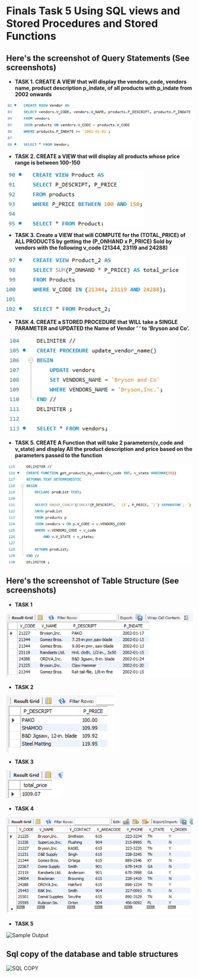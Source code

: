 # Finals Task 5 Using SQL views and Stored Procedures and Stored Functions

## Here's the screenshot of Query Statements (See screenshots)
- **TASK 1. CREATE A VIEW that will display the vendors_code, vendors name, product description p_indate, of all products with p_indate from 2002 onwards**

![Sample Output](images/QS_1.png)
- **TASK 2. CREATE a VIEW that will display all products whose price range is between 100-150**

![Sample Output](images/QS_2.png)
- **TASK 3. Create a VIEW that will COMPUTE for the (TOTAL_PRICE) of ALL PRODUCTS by getting the (P_ONHAND x P_PRICE) Sold by vendors with the following v_code (21344, 23119 and 24288)**

![Sample Output](images/QS_3.png)
- **TASK 4. CREATE a STORED PROCEDURE that WILL take a SINGLE PARAMETER and UPDATED the Name of Vendor ‘ ’ to ‘Bryson and Co’.**

![Sample Output](images/QS_4.png)
- **TASK 5. CREATE A Function that will take 2 parameters(v_code and v_state) and display All the product description and price based on the parameters passed to the function**

![Sample Output](images/QS_5.png)
## Here's the screenshot of Table Structure (See screenshots)
- **TASK 1**

![Sample Output](images/TS_1.png)
- **TASK 2**

![Sample Output](images/TS_2.png)
- **TASK 3**
  
![Sample Output](images/TS_3.png)
- **TASK 4**

![Sample Output](images/TS_4.png)
- **TASK 5**

![Sample Output](images/TS_5.png)
## Sql copy of the database and table structures
![SQL COPY](images/SQL_COPY_3.1.png)


